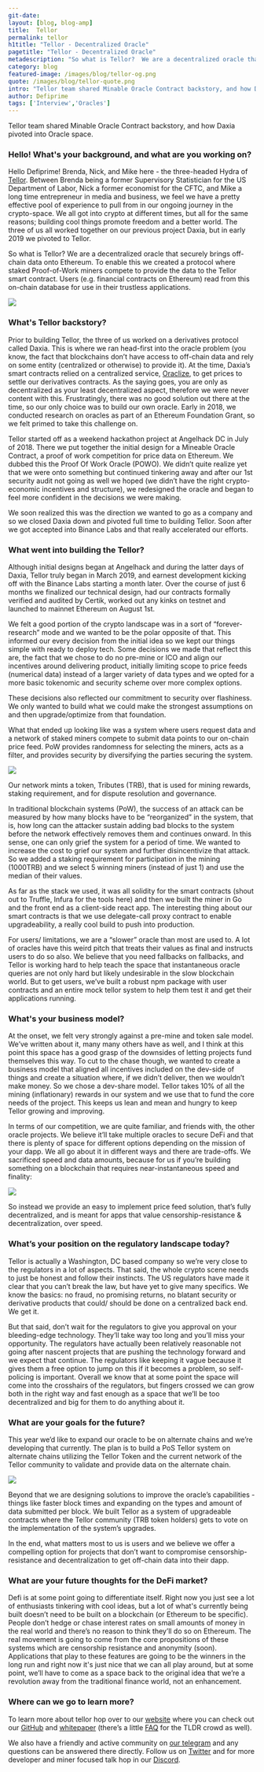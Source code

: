 ```yaml
---
git-date:
layout: [blog, blog-amp]
title:  Tellor
permalink: tellor
h1title: "Tellor - Decentralized Oracle"
pagetitle: "Tellor - Decentralized Oracle"
metadescription: "So what is Tellor?  We are a decentralized oracle that securely brings off-chain data onto Ethereum.  To enable this we created a protocol where staked Proof-of-Work miners compete to provide the data to the Tellor smart contract"
category: blog
featured-image: /images/blog/tellor-og.png
quote: /images/blog/tellor-quote.png
intro: "Tellor team shared Minable Oracle Contract backstory, and how Daxia pivoted into Oracle space"
author: Defiprime
tags: ['Interview','Oracles']
---
```

Tellor team shared Minable Oracle Contract backstory, and how Daxia pivoted into Oracle space.   

### Hello! What's your background, and what are you working on?

Hello Defiprime! Brenda, Nick, and Mike here - the three-headed Hydra of [Tellor](https://tellor.io/).  Between Brenda being a former Supervisory Statistician for the US Department of Labor, Nick a former economist for the CFTC, and Mike a long time entrepreneur in media and business, we feel we have a pretty effective pool of experience to pull from in our ongoing journey in the crypto-space. We all got into crypto at different times, but all for the same reasons; building cool things promote freedom and a better world. The three of us all worked together on our previous project Daxia, but in early 2019 we pivoted to Tellor.

So what is Tellor?  We are a decentralized oracle that securely brings off-chain data onto Ethereum.  To enable this we created a protocol where staked Proof-of-Work miners compete to provide the data to the Tellor smart contract. Users (e.g. financial contracts on Ethereum) read from this on-chain database for use in their trustless applications.  

![](/images/output_md/tellor.io.png)

### What's Tellor backstory?

Prior to building Tellor, the three of us worked on a derivatives protocol called Daxia.  This is where we ran head-first into the oracle problem (you know, the fact that blockchains don’t have access to off-chain data and rely on some entity (centralized or otherwise) to provide it).  At the time, Daxia’s smart contracts relied on a centralized service, [Oraclize](https://defiprime.com/provable), to get prices to settle our derivatives contracts.  As the saying goes, you are only as decentralized as your least decentralized aspect,  therefore we were never content with this.   Frustratingly, there was no good solution out there at the time, so our only choice was to build our own oracle.  Early in 2018, we conducted research on oracles as part of an Ethereum Foundation Grant, so we felt primed to take this challenge on.

Tellor started off as a weekend hackathon project at Angelhack DC in July of 2018. There we put together the initial design for a Mineable Oracle Contract, a proof of work competition for price data on Ethereum. We dubbed this the Proof Of Work Oracle (POWO).  We didn’t quite realize yet that we were onto something but continued tinkering away and after our 1st security audit not going as well we hoped (we didn’t have the right crypto-economic incentives and structure), we redesigned the oracle and began to feel more confident in the decisions we were making.

We soon realized this was the direction we wanted to go as a company and so we closed Daxia down and pivoted full time to building Tellor.  Soon after we got accepted into Binance Labs and that really accelerated our efforts.  

### What went into building the Tellor?

Although initial designs began at Angelhack and during the latter days of Daxia, Tellor truly began in March 2019, and earnest development kicking off with the Binance Labs starting a month later.  Over the course of just 6 months we finalized our technical design, had our contracts formally verified and audited by Certik, worked out any kinks on testnet and launched to mainnet Ethereum on August 1st.   

We felt a good portion of the crypto landscape was in a sort of “forever-research” mode and we wanted to be the polar opposite of that.  This informed our every decision from the initial idea so we kept our things simple with ready to deploy tech.  Some decisions we made that reflect this are, the fact that we chose to do no pre-mine or ICO and align our incentives around delivering product, initially limiting scope to price feeds (numerical data) instead of a larger variety of data types and we opted for a more basic tokenomic and security scheme over more complex options.

These decisions also reflected our commitment to security over flashiness.  We only wanted to build what we could make the strongest assumptions on and then upgrade/optimize from that foundation.  

What that ended up looking like was a system where users request data and a network of staked miners compete to submit data points to our on-chain price feed.  PoW provides randomness for selecting the miners, acts as a filter, and provides security by diversifying the parties securing the system.

![](/images/blog/tellor-image4.jpg)

Our network mints a token, Tributes (TRB), that is used for mining rewards, staking requirement, and for dispute resolution and governance.

In traditional blockchain systems (PoW), the success of an attack can be measured by how many blocks have to be “reorganized” in the system, that is, how long can the attacker sustain adding bad blocks to the system before the network effectively removes them and continues onward.  In this sense, one can only grief the system for a period of time.  We wanted to increase the cost to grief our system and further disincentivize that attack. So we added a staking requirement for participation in the mining (1000TRB) and we select 5 winning miners (instead of just 1) and use the median of their values.

As far as the stack we used, it was all solidity for the smart contracts (shout out to Truffle, Infura for the tools here) and then we built the miner in Go and the front end as a client-side react app.  The interesting thing about our smart contracts is that we use delegate-call proxy contract to enable upgradeability, a really cool build to push into production.  

For users/ limitations, we are a “slower” oracle than most are used to.  A lot of oracles have this weird pitch that treats their values as final and instructs users to do so also.  We believe that you need fallbacks on fallbacks, and Tellor is working hard to help teach the space that instantaneous oracle queries are not only hard but likely undesirable in the slow blockchain world.  But to get users, we’ve built a robust npm package with user contracts and an entire mock tellor system to help them test it and get their applications running.  

### What's your business model?

At the onset, we felt very strongly against a pre-mine and token sale model.  We’ve written about it, many many others have as well, and I think at this point this space has a good grasp of the downsides of letting projects fund themselves this way.   To cut to the chase though, we wanted to create a business model that aligned all incentives included on the dev-side of things and create a situation where, if we didn’t deliver, then we wouldn’t make money.  So we chose a dev-share model.  Tellor takes 10% of all the mining (inflationary) rewards in our system and we use that to fund the core needs of the project.  This keeps us lean and mean and hungry to keep Tellor growing and improving.

In terms of our competition, we are quite familiar, and friends with, the other oracle projects.  We believe it’ll take multiple oracles to secure DeFi and that there is plenty of space for different options depending on the mission of your dapp.  We all go about it in different ways and there are trade-offs.  We sacrificed speed and data amounts, because for us if you’re building something on a blockchain that requires near-instantaneous speed and finality:

![](/images/blog/tellor-image3.png)

So instead we provide an easy to implement price feed solution, that’s fully decentralized, and is meant for apps that value censorship-resistance & decentralization, over speed.

### What’s your position on the regulatory landscape today?

Tellor is actually a Washington, DC based company so we’re very close to the regulators in a lot of aspects.  That said, the whole crypto scene needs to just be honest and follow their instincts.  The US regulators have made it clear that you can’t break the law, but have yet to give many specifics.  We know the basics: no fraud, no promising returns, no blatant security or derivative products that could/ should be done on a centralized back end.  We get it.  

But that said, don’t wait for the regulators to give you approval on your bleeding-edge technology.  They’ll take way too long and you’ll miss your opportunity.  The regulators have actually been relatively reasonable not going after nascent projects that are pushing the technology forward and we expect that continue.  The regulators like keeping it vague because it gives them a free option to jump on this if it becomes a problem, so self-policing is important.  Overall we know that at some point the space will come into the crosshairs of the regulators, but fingers crossed we can grow both in the right way and fast enough as a space that we’ll be too decentralized and big for them to do anything about it.

### What are your goals for the future?

This year we’d like to expand our oracle to be on alternate chains and we’re developing that currently.  The plan is to build a PoS Tellor system on alternate chains utilizing the Tellor Token and the current network of the Tellor community to validate and provide data on the alternate chain.

![](/images/blog/tellor-image1.png)

Beyond that we are designing solutions to improve the oracle’s capabilities - things like faster block times and expanding on the types and amount of data submitted per block.  We built Tellor as a system of upgradeable contracts where the Tellor community (TRB token holders) gets to vote on the implementation of the system’s upgrades.  

In the end, what matters most to us is users and we believe we offer a compelling option for projects that don’t want to compromise censorship-resistance and decentralization to get off-chain data into their dapp.

### What are your future thoughts for the DeFi market?

Defi is at some point going to differentiate itself.  Right now you just see a lot of enthusiasts tinkering with cool ideas, but a lot of what's currently being built doesn’t need to be built on a blockchain (or Ethereum to be specific).  People don’t hedge or chase interest rates on small amounts of money in the real world and there’s no reason to think they’ll do so on Ethereum.  The real movement is going to come from the core propositions of these systems which are censorship resistance and anonymity (soon).  Applications that play to these features are going to be the winners in the long run and right now it's just nice that we can all play around, but at some point, we’ll have to come as a space back to the original idea that we’re a revolution away from the traditional finance world, not an enhancement.  

### Where can we go to learn more?

To learn more about tellor hop over to our [website](https://tellor.io/) where you can check out our [GitHub](https://github.com/tellor-io/TellorCore) and [whitepaper](https://tellor.io/whitepaper/) (there’s a little [FAQ](https://tellor.io/faq/) for the TLDR crowd as well).

We also have a friendly and active community on [our telegram](https://t.me/tellor) and any questions can be answered there directly.  Follow us on [Twitter](https://twitter.com/wearetellor) and for more developer and miner focused talk hop in our [Discord](http://discord.gg/n7drGjh).
